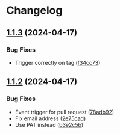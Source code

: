 # Changelog

## [1.1.3](https://github.com/goodworkaround/EntraIDInboundProvisioningHelper/compare/v1.1.2...v1.1.3) (2024-04-17)


### Bug Fixes

* Trigger correctly on tag ([f34cc73](https://github.com/goodworkaround/EntraIDInboundProvisioningHelper/commit/f34cc73809d4b492c0abe21d624736ebec6a61f7))

## [1.1.2](https://github.com/goodworkaround/EntraIDInboundProvisioningHelper/compare/1.1.1...v1.1.2) (2024-04-17)


### Bug Fixes

* Event trigger for pull request ([78adb92](https://github.com/goodworkaround/EntraIDInboundProvisioningHelper/commit/78adb92b38127abe49d4669165377577f3b817ab))
* Fix email address ([2e75cad](https://github.com/goodworkaround/EntraIDInboundProvisioningHelper/commit/2e75cad264116a30903311da57c6a48e72f6e87e))
* Use PAT instead ([b3e2c5b](https://github.com/goodworkaround/EntraIDInboundProvisioningHelper/commit/b3e2c5b4e8c74021e48c82b1e882f1266ae2f0b5))
